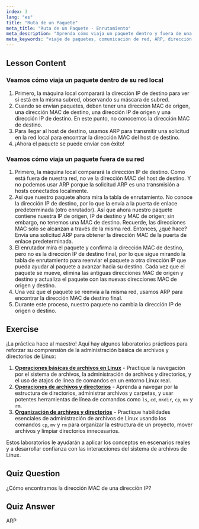 ```yaml
---
index: 3
lang: "es"
title: "Ruta de un Paquete"
meta_title: "Ruta de un Paquete - Enrutamiento"
meta_description: "Aprenda cómo viaja un paquete dentro y fuera de una red. Comprenda IP, MAC, ARP y tablas de enrutamiento para la comunicación en red. ¡Comience su viaje en redes Linux!"
meta_keywords: "viaje de paquetes, comunicación de red, ARP, dirección IP, dirección MAC, tabla de enrutamiento, redes Linux, guía para principiantes"
---
```


## Lesson Content

### Veamos cómo viaja un paquete dentro de su red local

1. Primero, la máquina local comparará la dirección IP de destino para ver si está en la misma subred, observando su máscara de subred.
2. Cuando se envían paquetes, deben tener una dirección MAC de origen, una dirección MAC de destino, una dirección IP de origen y una dirección IP de destino. En este punto, no conocemos la dirección MAC de destino.
3. Para llegar al host de destino, usamos ARP para transmitir una solicitud en la red local para encontrar la dirección MAC del host de destino.
4. ¡Ahora el paquete se puede enviar con éxito!

### Veamos cómo viaja un paquete fuera de su red

1. Primero, la máquina local comparará la dirección IP de destino. Como está fuera de nuestra red, no ve la dirección MAC del host de destino. Y no podemos usar ARP porque la solicitud ARP es una transmisión a hosts conectados localmente.
2. Así que nuestro paquete ahora mira la tabla de enrutamiento. No conoce la dirección IP de destino, por lo que la envía a la puerta de enlace predeterminada (otro enrutador). Así que ahora nuestro paquete contiene nuestra IP de origen, IP de destino y MAC de origen; sin embargo, no tenemos una MAC de destino. Recuerde, las direcciones MAC solo se alcanzan a través de la misma red. Entonces, ¿qué hace? Envía una solicitud ARP para obtener la dirección MAC de la puerta de enlace predeterminada.
3. El enrutador mira el paquete y confirma la dirección MAC de destino, pero no es la dirección IP de destino final, por lo que sigue mirando la tabla de enrutamiento para reenviar el paquete a otra dirección IP que pueda ayudar al paquete a avanzar hacia su destino. Cada vez que el paquete se mueve, elimina las antiguas direcciones MAC de origen y destino y actualiza el paquete con las nuevas direcciones MAC de origen y destino.
4. Una vez que el paquete se reenvía a la misma red, usamos ARP para encontrar la dirección MAC de destino final.
5. Durante este proceso, nuestro paquete no cambia la dirección IP de origen o destino.

## Exercise

¡La práctica hace al maestro! Aquí hay algunos laboratorios prácticos para reforzar su comprensión de la administración básica de archivos y directorios de Linux:

1. **[Operaciones básicas de archivos en Linux](https://labex.io/es/labs/linux-basic-file-operations-in-linux-18001)** - Practique la navegación por el sistema de archivos, la administración de archivos y directorios, y el uso de atajos de línea de comandos en un entorno Linux real.
2. **[Operaciones de archivos y directorios](https://labex.io/es/labs/linux-file-and-directory-operations-17997)** - Aprenda a navegar por la estructura de directorios, administrar archivos y carpetas, y usar potentes herramientas de línea de comandos como `ls`, `cd`, `mkdir`, `cp`, `mv` y `rm`.
3. **[Organización de archivos y directorios](https://labex.io/es/labs/linux-organizing-files-and-directories-387877)** - Practique habilidades esenciales de administración de archivos de Linux usando los comandos `cp`, `mv` y `rm` para organizar la estructura de un proyecto, mover archivos y limpiar directorios innecesarios.

Estos laboratorios le ayudarán a aplicar los conceptos en escenarios reales y a desarrollar confianza con las interacciones del sistema de archivos de Linux.

## Quiz Question

¿Cómo encontramos la dirección MAC de una dirección IP?

## Quiz Answer

ARP
